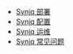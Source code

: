 - [Synjq 部署](Synjq开始部署.md)
- [Synjq 配置](Synjq-database.md)
- [Synjq 运维](synjq-maintenance.md)
- [Synjq 常见问题](Synjq-problem.md)
